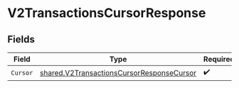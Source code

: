 # V2TransactionsCursorResponse


## Fields

| Field                                                                                                         | Type                                                                                                          | Required                                                                                                      | Description                                                                                                   |
| ------------------------------------------------------------------------------------------------------------- | ------------------------------------------------------------------------------------------------------------- | ------------------------------------------------------------------------------------------------------------- | ------------------------------------------------------------------------------------------------------------- |
| `Cursor`                                                                                                      | [shared.V2TransactionsCursorResponseCursor](../../../pkg/models/shared/v2transactionscursorresponsecursor.md) | :heavy_check_mark:                                                                                            | N/A                                                                                                           |